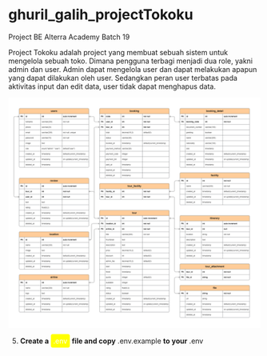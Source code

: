 # ghuril_galih_projectTokoku
Project BE Alterra Academy Batch 19

Project Tokoku adalah project yang membuat sebuah sistem untuk mengelola sebuah toko.
Dimana pengguna terbagi menjadi dua role, yakni admin dan user. Admin dapat mengelola user dan dapat melakukan apapun yang dapat dilakukan oleh user.
Sedangkan peran user terbatas pada aktivitas input dan edit data, user tidak dapat menghapus data.

![ERD](https://raw.githubusercontent.com/Kelompok-2-Wanderer/Wanderer-BE/docs/docs/erd.png)

5. **Create a** <span style="background-color: yellow; color: white; padding: 5px; border-radius: 4px;">.env</span> **file and copy** .env.example **to your** .env
